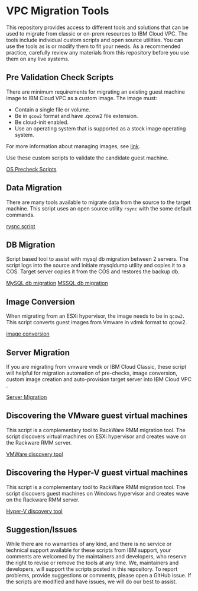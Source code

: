 # VPC Migration Tools

This repository provides access to different tools and solutions that can be used to migrate from classic or on-prem resources to IBM Cloud VPC.  The tools include individual custom scripts and open source utilities.  You can use the tools as is or modify them to fit your needs. As a recommended
practice, carefully review any materials from this repository before you use them on any live systems.

## Pre Validation Check Scripts ##

There are minimum requirements for migrating an existing guest machine image to IBM Cloud VPC as a custom image.  The image must:

* Contain a single file or volume.
* Be in `qcow2` format and have .qcow2 file extension.
* Be cloud-init enabled.
* Use an operating system that is supported as a stock image operating system.

For more information about managing images, see [link](https://cloud.ibm.com/docs/vpc?topic=vpc-managing-images).

Use these custom scripts to validate the candidate guest machine.

[OS Precheck Scripts](os-precheck-scripts/)

## Data Migration ##

There are many tools available to migrate data from the source to the target machine. This
script uses an open source utility `rsync` with the some default commands. 

[rysnc script](data-migration/)

## DB Migration ##

Script based tool to assist with mysql db migration between 2 servers. The script logs into the
source and initiate mysqldump utility and copies it to a COS. Target server copies it from the
COS and restores the backup db.

[MySQL db migration](db-migration/mysql/)
[MSSQL db migration](db-migration/mssql/)

## Image Conversion ##

When migrating from an ESXi hypervisor, the image needs to be in `qcow2`. This script
converts guest images from Vmware in vdmk format to qcow2. 

[image conversion](image-conversion)

## Server Migration ##

If you are migrating from vmware vmdk or IBM Cloud Classic, these script will helpful for migration automation of pre-checks, image conversion, custom image creation and auto-provision target server into IBM Cloud VPC . 

[Server Migration](server-migration)

## Discovering the VMware guest virtual machines ##

This script is a complementary tool to RackWare RMM migration tool. The script discovers virtual machines on ESXi hypervisor and creates
wave on the Rackware RMM server.

[VMWare discovery tool](v2v-discovery-tool-rmm/VMware/)

## Discovering the Hyper-V guest virtual machines ##

This script is a complementary tool to RackWare RMM migration tool. The script discovers guest machines on Windows hypervisor and creates
wave on the Rackware RMM server.

[Hyper-V discovery tool](v2v-discovery-tool-rmm/HyperV/)

## Suggestion/Issues ##

While there are no warranties of any kind, and there is no service or technical support
available for these scripts from IBM support, your comments are welcomed by the maintainers
and developers, who reserve the right to revise or remove the tools at any time. We,
maintainers and developers, will support the scripts posted in this repository. To report 
problems, provide suggestions or comments, please open a GitHub issue. If the scripts are
modified and have issues, we will do our best to assist.

<!-- A more detailed Usage or detailed explaination of the repository here -->
